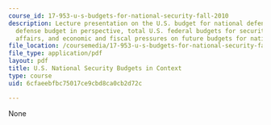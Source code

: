 ```yaml
---
course_id: 17-953-u-s-budgets-for-national-security-fall-2010
description: Lecture presentation on the U.S. budget for national defense, national
  defense budget in perspective, total U.S. federal budgets for security and foreign
  affairs, and economic and fiscal pressures on future budgets for national defense.
file_location: /coursemedia/17-953-u-s-budgets-for-national-security-fall-2010/6cfaeebfbc75017ce9cbd8ca0cb2d72c_MIT17_953F10_budg_process.pdf
file_type: application/pdf
layout: pdf
title: U.S. National Security Budgets in Context
type: course
uid: 6cfaeebfbc75017ce9cbd8ca0cb2d72c

---
```

None